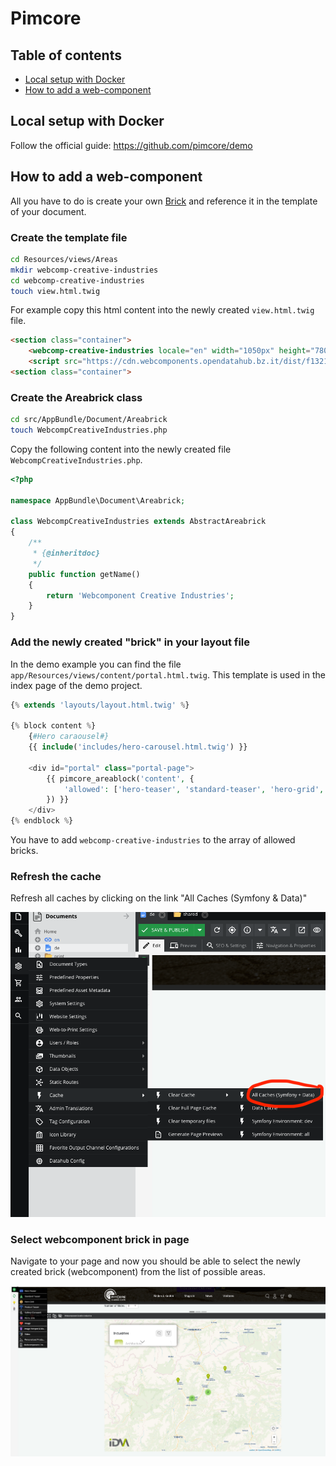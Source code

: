 Pimcore
=======

## Table of contents
- [Local setup with Docker](local-setup-with-docker)
- [How to add a web-component](how-to-add-a-web-component)

## Local setup with Docker

Follow the official guide: https://github.com/pimcore/demo

## How to add a web-component

All you have to do is create your own [Brick](https://pimcore.com/docs/6.x/Development_Documentation/Documents/Editables/Areablock/Bricks.html) and reference it in the template of your document.

### Create the template file

```bash
cd Resources/views/Areas
mkdir webcomp-creative-industries
cd webcomp-creative-industries
touch view.html.twig
```

For example copy this html content into the newly created `view.html.twig` file.

```html
<section class="container">
    <webcomp-creative-industries locale="en" width="1050px" height="780px"></webcomp-creative-industries>
    <script src="https://cdn.webcomponents.opendatahub.bz.it/dist/f1321372-6629-4912-a331-77d5d91dd646/v0.8.4/webcomp-creative-industries.min.js"></script>
<section class="container">
```

### Create the Areabrick class

```bash
cd src/AppBundle/Document/Areabrick
touch WebcompCreativeIndustries.php
```

Copy the following content into the newly created file `WebcompCreativeIndustries.php`.

```php
<?php

namespace AppBundle\Document\Areabrick;

class WebcompCreativeIndustries extends AbstractAreabrick
{
    /**
     * {@inheritdoc}
     */
    public function getName()
    {
        return 'Webcomponent Creative Industries';
    }
}
```

### Add the newly created "brick" in your layout file

In the demo example you can find the file `app/Resources/views/content/portal.html.twig`. This template is used in the index page of the demo project.

```php
{% extends 'layouts/layout.html.twig' %}

{% block content %}
    {#Hero caraousel#}
    {{ include('includes/hero-carousel.html.twig') }}

    <div id="portal" class="portal-page">
        {{ pimcore_areablock('content', {
            'allowed': ['hero-teaser', 'standard-teaser', 'hero-grid', 'product-teaser', 'gallery-carousel', 'horizontal-line', 'image', 'image-hotspot-marker', 'video', 'personalized-product-teaser', 'webcomp-creative-industries', 'horizontal-line']
        }) }}
    </div>
{% endblock %}
```

You have to add `webcomp-creative-industries` to the array of allowed bricks.

### Refresh the cache

Refresh all caches by clicking on the link "All Caches (Symfony & Data)"

![Refresh Cache](RefreshCache.png)

### Select webcomponent brick in page

Navigate to your page and now you should be able to select the newly created brick (webcomponent) from the list of possible areas.

![Example Page](WebcompExamplePage.png)
